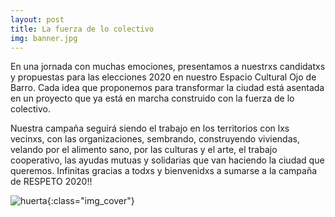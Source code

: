 ```yaml
---
layout: post
title: La fuerza de lo colectivo
img: banner.jpg
---
```

En una jornada con muchas emociones, presentamos a nuestrxs candidatxs y propuestas para las elecciones 2020 en nuestro Espacio Cultural Ojo de Barro. Cada idea que proponemos para transformar la ciudad está asentada en un proyecto que ya está en marcha construido con la fuerza de lo colectivo.

Nuestra campaña seguirá siendo el trabajo en los territorios con lxs vecinxs, con las organizaciones, sembrando, construyendo viviendas, velando por el alimento sano, por las culturas y el arte, el trabajo cooperativo, las ayudas mutuas y solidarias que van haciendo la ciudad que queremos.
Infinitas gracias a todxs y bienvenidxs a sumarse a la campaña de RESPETO 2020!!  

![huerta]({{site.baseurl}}/img/banner.jpg){:class="img_cover"}
